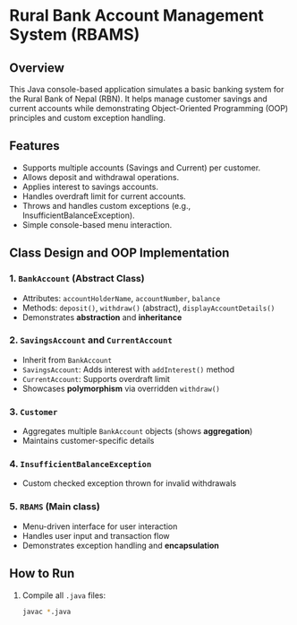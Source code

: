 # Rural Bank Account Management System (RBAMS)

## Overview
This Java console-based application simulates a basic banking system for the Rural Bank of Nepal (RBN). It helps manage customer savings and current accounts while demonstrating Object-Oriented Programming (OOP) principles and custom exception handling.

## Features
- Supports multiple accounts (Savings and Current) per customer.
- Allows deposit and withdrawal operations.
- Applies interest to savings accounts.
- Handles overdraft limit for current accounts.
- Throws and handles custom exceptions (e.g., InsufficientBalanceException).
- Simple console-based menu interaction.

## Class Design and OOP Implementation

### 1. `BankAccount` (Abstract Class)
- Attributes: `accountHolderName`, `accountNumber`, `balance`
- Methods: `deposit()`, `withdraw()` (abstract), `displayAccountDetails()`
- Demonstrates **abstraction** and **inheritance**

### 2. `SavingsAccount` and `CurrentAccount`
- Inherit from `BankAccount`
- `SavingsAccount`: Adds interest with `addInterest()` method
- `CurrentAccount`: Supports overdraft limit
- Showcases **polymorphism** via overridden `withdraw()`

### 3. `Customer`
- Aggregates multiple `BankAccount` objects (shows **aggregation**)
- Maintains customer-specific details

### 4. `InsufficientBalanceException`
- Custom checked exception thrown for invalid withdrawals

### 5. `RBAMS` (Main class)
- Menu-driven interface for user interaction
- Handles user input and transaction flow
- Demonstrates exception handling and **encapsulation**

## How to Run
1. Compile all `.java` files:
   ```bash
   javac *.java
